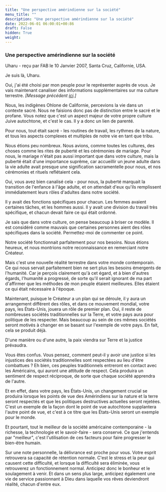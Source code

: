 ```yaml
---
title: "Une perspective amérindienne sur la société"
menu_title: ""
description: "Une perspective amérindienne sur la société"
date: 2022-06-01 06:00:01+00:86
draft: False
hidden: True
weight:
---
```

### Une perspective amérindienne sur la société

Uharu - reçu par FAB le 10 Janvier 2007, Santa Cruz, Californie, USA.

Je suis là, Uharu.

Oui, j'ai été choisi par mon peuple pour le représenter auprès de vous. Je vais maintenant canaliser des informations supplémentaires sur ma culture terrestre. *[Message précédent [ici](/fr-contemporary-messages/fr-contemporary-messages-by-date-order/fr-contemporary-messages-2007/fr-2007-1-10-1-fab-uharu/).]*

Nous, les indigènes Ohlone de Californie, percevions la vie dans un contexte sacré. Nous ne faisions donc pas de distinction entre le sacré et le profane. Vous notez que c'est un aspect majeur de votre propre culture Juive autochtone, et c'est le cas. Il y a donc un lien de parenté.

Pour nous, tout était sacré - les routines de travail, les rythmes de la nature, et tous les aspects complexes et multiples de notre vie en tant que tribu.

Nous étions peu nombreux. Nous avions, comme toutes les cultures, des choses comme les rites de puberté et les cérémonies de mariage. Pour nous, le mariage n'était pas aussi important que dans votre culture, mais la puberté était d'une importance suprême, car accueillir un jeune adulte dans la vie adulte avait presque une signification sacramentelle pour nous, et nos cérémonies et rituels reflétaient cela.

Oui, vous avez bien canalisé cela - pour nous, la puberté marquait la transition de l'enfance à l'âge adulte, et on attendait d'eux qu'ils remplissent immédiatement leurs rôles d'adultes dans notre société.

Il y avait des fonctions spécifiques pour chacun. Les femmes avaient certaines tâches, et les hommes aussi. Il y avait une division du travail très spécifique, et chacun devait faire ce qui était ordonné.

Je sais que dans votre culture, on pense beaucoup à briser ce modèle. Il est considéré comme mauvais que certaines personnes aient des rôles spécifiques dans la société. Permettez-moi de commenter ce point.

Notre société fonctionnait parfaitement pour nos besoins. Nous étions heureux, et nous montrions notre reconnaissance en remerciant notre Créateur.

Mais c'est une nouvelle réalité terrestre dans votre monde contemporain. Ce qui nous servait parfaitement bien ne sert plus les besoins émergents de l'humanité. Car je perçois clairement qu'à cet égard, et à bien d'autres égards, l'humanité a progressé, de sorte qu'il serait ignorant de ma part d'affirmer que les méthodes de mon peuple étaient meilleures. Elles étaient ce qui était nécessaire à l'époque.

Maintenant, puisque le Créateur a un plan qui se déroule, il y aura un arrangement différent des rôles, et dans ce mouvement mondial, votre pays, les États-Unis, jouera un rôle de premier plan.
Oui, il reste de nombreuses sociétés traditionnelles sur la Terre, et votre pays aura pour politique de les respecter. Mais beaucoup au sein de ces mêmes sociétés seront motivés à changer en se basant sur l'exemple de votre pays. En fait, cela se produit déjà.

D'une manière ou d'une autre, la paix viendra sur Terre et la justice prévaudra.

Vous êtes confus. Vous pensez, comment peut-il y avoir une justice si les injustices des sociétés traditionnelles sont respectées au lieu d'être combattues ? Eh bien, ces peuples traditionnels entreront en contact avec les Américains, qui auront une attitude de respect. Cela produira un sentiment de respect réciproque, de sorte que chaque société apprendra de l'autre.

Et en effet, dans votre pays, les États-Unis, un changement crucial se produira lorsque les points de vue des Amérindiens sur la nature et la terre seront respectés et que les politiques destructives actuelles seront rejetées. C'est un exemple de la façon dont le point de vue autochtone supplantera l'autre point de vue, et c'est à ce titre que les États-Unis seront un exemple pour le monde.

Et pourtant, tout le meilleur de la société américaine contemporaine - la richesse, la technologie et le savoir-faire - sera conservé. Ce que j'entends par "meilleur", c'est l'utilisation de ces facteurs pour faire progresser le bien-être humain.

Sur une note personnelle, la délivrance est proche pour vous. Votre esprit retrouvera sa capacité de rétention normale. C'est le stress et la peur qui causent cette difficulté, et lorsque la difficulté sera éliminée, vous retrouverez un fonctionnement normal. Anticipez donc le bonheur et le soulagement à venir. Et dans un sens plus large, anticipez également une vie de service passionnant à Dieu dans laquelle vos rêves deviendront réalité, chacun d'entre eux.
